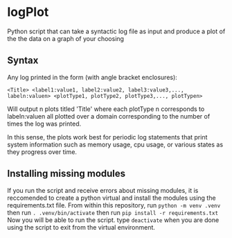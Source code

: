 # logPlot
Python script that can take a syntactic log file as input and produce a plot of the the data on a graph of your choosing
## Syntax
Any log printed in the form (with angle bracket enclosures):

`<Title> <label1:value1, label2:value2, label3:value3,..., labeln:valuen> <plotType1, plotType2, plotType3,..., plotTypen>`

Will output n plots titled 'Title' where each plotType n corresponds to labeln:valuen all plotted over a domain corresponding to the number
of times the log was printed.

In this sense, the plots work best for periodic log statements that print system information such as memory usage, cpu usage, or various states as they progress
over time.

## Installing missing modules
If you run the script and receive errors about missing modules, it is reccomended to create a python virtual and install the modules using the requirements.txt file.
From within this repository, run
`python -m venv .venv`
then run
`. .venv/bin/activate`
then run
`pip install -r requirements.txt`
Now you will be able to run the script.
type
`deactivate` when you are done using the script to exit from the virtual environment.
